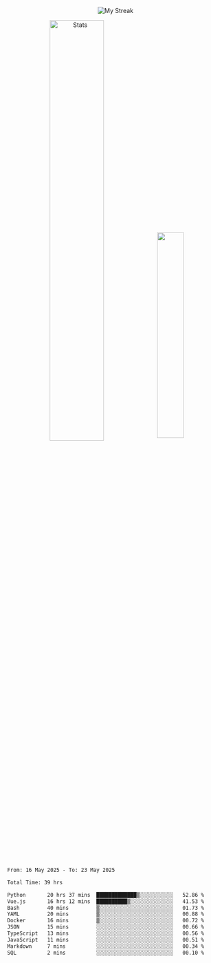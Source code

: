 <p align="center">
<picture>
  <source media="(prefers-color-scheme: dark)" srcset="http://github-readme-streak-stats.herokuapp.com?user=semolik&theme=dark&hide_border=true&background=DD272700">
  <img alt="My Streak" src="http://github-readme-streak-stats.herokuapp.com?user=semolik&hide_border=true">
</picture>
</p>
<div align="center">
  <picture>
    <source media="(prefers-color-scheme: dark)" srcset="https://github-readme-stats.vercel.app/api?username=semolik&show_icons=true&bg_color=DD272700&hide_border=true&theme=dark">
        <img alt="Stats" src="https://github-readme-stats.vercel.app/api?username=semolik&show_icons=true&bg_color=DD272700&hide_border=true" width="50%" >
  </picture>
  <sup>
  <picture>
  <source media="(prefers-color-scheme: dark)" srcset="https://github-readme-stats.vercel.app/api/top-langs/?username=semolik&layout=compact&hide_border=true&bg_color=DD272700&theme=dark">
  <img src="https://github-readme-stats.vercel.app/api/top-langs/?username=semolik&layout=compact&hide_border=true" width="35%" />
  </picture>
  </sup>
</div>
<!--START_SECTION:waka-->

```txt
From: 16 May 2025 - To: 23 May 2025

Total Time: 39 hrs

Python       20 hrs 37 mins  █████████████▒░░░░░░░░░░░   52.86 %
Vue.js       16 hrs 12 mins  ██████████▒░░░░░░░░░░░░░░   41.53 %
Bash         40 mins         ▒░░░░░░░░░░░░░░░░░░░░░░░░   01.73 %
YAML         20 mins         ▒░░░░░░░░░░░░░░░░░░░░░░░░   00.88 %
Docker       16 mins         ▒░░░░░░░░░░░░░░░░░░░░░░░░   00.72 %
JSON         15 mins         ░░░░░░░░░░░░░░░░░░░░░░░░░   00.66 %
TypeScript   13 mins         ░░░░░░░░░░░░░░░░░░░░░░░░░   00.56 %
JavaScript   11 mins         ░░░░░░░░░░░░░░░░░░░░░░░░░   00.51 %
Markdown     7 mins          ░░░░░░░░░░░░░░░░░░░░░░░░░   00.34 %
SQL          2 mins          ░░░░░░░░░░░░░░░░░░░░░░░░░   00.10 %
```

<!--END_SECTION:waka-->

